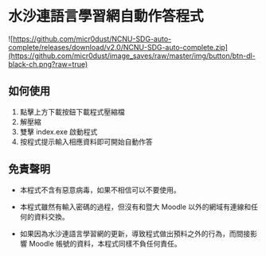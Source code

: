 # 水沙連語言學習網自動作答程式

![https://github.com/micr0dust/NCNU-SDG-auto-complete/releases/download/v2.0/NCNU-SDG-auto-complete.zip](https://github.com/micr0dust/image_saves/raw/master/img/button/btn-dl-black-ch.png?raw=true)

## 如何使用

1. 點擊上方下載按鈕下載程式壓縮檔
2. 解壓縮
3. 雙擊 index.exe 啟動程式
4. 按程式提示輸入相應資料即可開始自動作答

## 免責聲明

- 本程式不含有惡意病毒，如果不相信可以不要使用。

- 本程式雖然有輸入密碼的過程，但沒有和暨大 Moodle 以外的網域有連線和任何的資料交換。

- 如果因為水沙連語言學習網的更新，導致程式做出預料之外的行為，而間接影響 Moodle 帳號的資料，本程式同樣不負任何責任。
